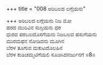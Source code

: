 +++
title = "008 ಅರಿಬಲದ ಲಗ್ಗೆಯನು"

+++
ಅರಿಬಲದ ಲಗ್ಗೆಯನು ನಿಜ ಮೋ  
ಹರದ ಮುರಿವಿನ ಸುಗ್ಗಿಯನು ಧರ  
ಧುರದ ಪರಬಲದೊಸಗೆಯನು ನಿಜಬಲದ ಹಸುಗೆಯನು  
ಮುರಮಥನ ನೋಡಿದನು ಮೂಗಿನ  
ಬೆರಳ ತೂಗುವ ಮಕುಟದೊಲಹಿನ  
ಬೆರಳ ಕುಡಿಚಮ್ಮಟಿಗೆಯಲಿ ಸೂಚಿಸಿದನರ್ಜುನಗೆ     ॥8॥